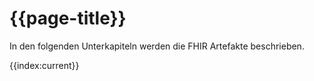 # {{page-title}}

In den folgenden Unterkapiteln werden die FHIR Artefakte beschrieben.

{{index:current}}